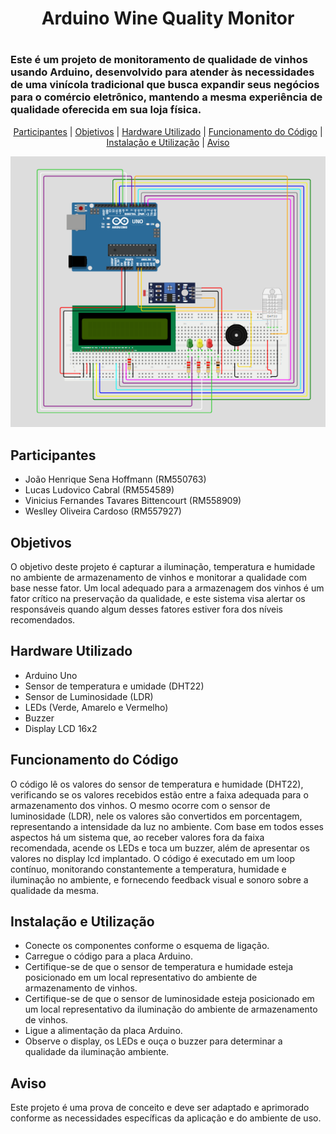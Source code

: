 <h1 align='center'>
    Arduino Wine Quality Monitor
<h1>

<h3> 
    Este é um projeto de monitoramento de qualidade de vinhos usando Arduino, desenvolvido para atender às necessidades de uma vinícola tradicional que busca expandir seus negócios para o comércio eletrônico, mantendo a mesma experiência de qualidade oferecida em sua loja física.
</h3>

<p align="center">
  <a href="#participantes">Participantes</a> |
  <a href="#objetivos">Objetivos</a> |
  <a href="#hardware-utilizado">Hardware Utilizado</a> |
  <a href="#funcionamento-do-código">Funcionamento do Código</a> |
  <a href="#instalação-e-utilização">Instalação e Utilização</a> |
  <a href="#aviso">Aviso</a> 
</p>

![tinkercad-checkpoint1](img/wokwi_checkpoint_2.png)

## Participantes
* João Henrique Sena Hoffmann (RM550763)
* Lucas Ludovico Cabral (RM554589)
* Vinicius Fernandes Tavares Bittencourt (RM558909)
* Weslley Oliveira Cardoso (RM557927)

## Objetivos
O objetivo deste projeto é capturar a iluminação, temperatura e humidade no ambiente de armazenamento de vinhos e monitorar a qualidade com base nesse fator. Um local adequado para a armazenagem dos vinhos é um fator crítico na preservação da qualidade, e este sistema visa alertar os responsáveis quando algum desses fatores estiver fora dos níveis recomendados.

## Hardware Utilizado
* Arduino Uno
* Sensor de temperatura e umidade (DHT22)
* Sensor de Luminosidade (LDR)
* LEDs (Verde, Amarelo e Vermelho)
* Buzzer
* Display LCD 16x2

## Funcionamento do Código
O código lê os valores do sensor de temperatura e humidade (DHT22), verificando se os valores recebidos estão entre a faixa adequada para o armazenamento dos vinhos. O mesmo ocorre com o sensor de luminosidade (LDR), nele os valores são convertidos em porcentagem, representando a intensidade da luz no ambiente. Com base em todos esses aspectos há um sistema que, ao receber valores fora da faixa recomendada, acende os LEDs e toca um buzzer, além de apresentar os valores no display lcd implantado.
O código é executado em um loop contínuo, monitorando constantemente a temperatura, humidade e iluminação no ambiente, e fornecendo feedback visual e sonoro sobre a qualidade da mesma.

## Instalação e Utilização
* Conecte os componentes conforme o esquema de ligação.
* Carregue o código para a placa Arduino.
* Certifique-se de que o sensor de temperatura e humidade esteja posicionado em um local representativo do ambiente de armazenamento de vinhos.
* Certifique-se de que o sensor de luminosidade esteja posicionado em um local representativo da iluminação do ambiente de armazenamento de vinhos.
* Ligue a alimentação da placa Arduino.
* Observe o display, os LEDs e ouça o buzzer para determinar a qualidade da iluminação ambiente.

## Aviso
Este projeto é uma prova de conceito e deve ser adaptado e aprimorado conforme as necessidades específicas da aplicação e do ambiente de uso.